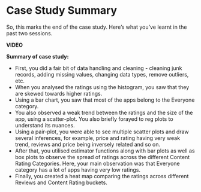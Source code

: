 # Case Study Summary

So, this marks the end of the case study. Here’s what you’ve learnt in the past two sessions.

**VIDEO**

**Summary of case study:**

- First, you did a fair bit of data handling and cleaning - cleaning junk records, adding missing values, changing data types, remove outliers, etc.
- When you analysed the ratings using the histogram, you saw that they are skewed towards higher ratings.
- Using a bar chart, you saw that most of the apps belong to the Everyone category.
- You also observed a weak trend between the ratings and the size of the app, using a scatter-plot. You also briefly forayed to reg plots to understand its nuances.
- Using a pair-plot, you were able to see multiple scatter plots and draw several inferences, for example, price and rating having very weak trend, reviews and price being inversely related and so on.
- After that, you utilised estimator functions along with bar plots as well as box plots to observe the spread of ratings across the different Content Rating Categories. Here, your main observation was that Everyone category has a lot of apps having very low ratings.
- Finally, you created a heat map comparing the ratings across different Reviews and Content Rating buckets.
